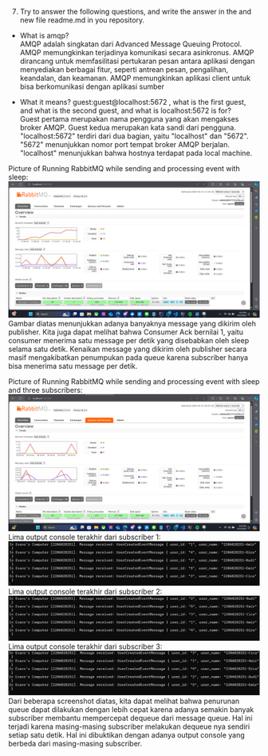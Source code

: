 7. Try to answer the following questions, and write the answer in the and new file readme.md in 
you repository.  
- What is amqp? </br>
AMQP adalah singkatan dari Advanced Message Queuing Protocol. AMQP memungkinkan terjadinya komunikasi secara asinkronus. AMQP dirancang untuk memfasilitasi pertukaran pesan antara aplikasi dengan menyediakan berbagai fitur, seperti antrean pesan, pengalihan, keandalan, dan keamanan. AMQP memungkinkan aplikasi client untuk bisa berkomunikasi dengan aplikasi sumber


- What it means? guest:guest@localhost:5672 , what is the first guest, and what is the second guest, and what is localhost:5672 is for? </br>
Guest pertama merupakan nama pengguna yang akan mengakses broker AMQP. Guest kedua merupakan kata sandi dari pengguna. "localhost:5672" terdiri dari dua bagian, yaitu "localhost" dan "5672". "5672" menunjukkan nomor port tempat broker AMQP berjalan. "localhost" menunjukkan bahwa hostnya terdapat pada local machine.

Picture of Running RabbitMQ while sending and processing event with sleep:
![rabbit](img/rabbitmq-slow-screenshot.png)
Gambar diatas menunjukkan adanya banyaknya message yang dikirim oleh publisher. Kita juga dapat melihat bahwa Consumer Ack bernilai 1, yaitu consumer menerima satu message per detik yang disebabkan oleh sleep selama satu detik. Kenaikan message yang dikirim oleh publisher secara masif mengakibatkan penumpukan pada queue karena subscriber hanya bisa menerima satu message per detik.

Picture of Running RabbitMQ while sending and processing event with sleep and three subscribers:
![rabbit](img/rabbitmq-slow-three-screenshot.png)
Lima output console terakhir dari subscriber 1:
![sub1](img/subscriber1.png)
Lima output console terakhir dari subscriber 2:
![sub2](img/subscriber2.png)
Lima output console terakhir dari subscriber 3:
![sub3](img/subscriber3.png)
Dari beberapa screenshot diatas, kita dapat melihat bahwa penurunan queue dapat dilakukan dengan lebih cepat karena adanya semakin banyak subscriber membantu mempercepat dequeue dari message queue. Hal ini terjadi karena masing-masing subscriber melakukan dequeue nya sendiri setiap satu detik. Hal ini dibuktikan dengan adanya output console yang berbeda dari masing-masing subscriber.